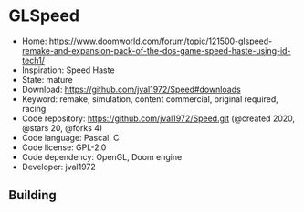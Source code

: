 # GLSpeed

- Home: https://www.doomworld.com/forum/topic/121500-glspeed-remake-and-expansion-pack-of-the-dos-game-speed-haste-using-id-tech1/
- Inspiration: Speed Haste
- State: mature
- Download: https://github.com/jval1972/Speed#downloads
- Keyword: remake, simulation, content commercial, original required, racing
- Code repository: https://github.com/jval1972/Speed.git (@created 2020, @stars 20, @forks 4)
- Code language: Pascal, C
- Code license: GPL-2.0
- Code dependency: OpenGL, Doom engine
- Developer: jval1972

## Building

